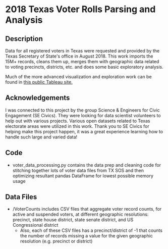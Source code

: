 # 2018 Texas Voter Rolls Parsing and Analysis

## Description

Data for all registered voters in Texas were requested and provided by the Texas Secretary of State's office in August 2018. This work imports the 15M+ records, cleans them up, merges them with geographic data related to voting precincts, districts, etc. and does some basic exploratory analysis. 

Much of the more advanced visualization and exploration work can be found in [this public Tableau site.](TBD)

## Acknowledgements

I was connected to this project by the group Science & Engineers for Civic Engagement (SE Civics). They were looking for data scientist volunteers to help out with various projects. Various open datasets related to Texas electorate areas were utilized in this work. Thank you to SE Civics for helping make this project happen, it was a great experience learning how to handle such large and varied data!

## Code

* voter_data_processing.py contains the data prep and cleaning code for stitching together lots of voter data files from TX SOS and then optimizing resultant pandas DataFrame for lowest possible memory usage

## Data Files

* /VoterCounts includes CSV files that aggregate voter record counts, for active and suspended voters, at different geographic resolutions: precinct, state house district, state senate district, and US Congressional district
	* Also, each of these CSV files has a precinct/district of -1 that counts the number of records missing a value for the given geographic resolution (e.g. precinct or district)